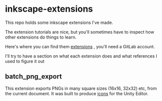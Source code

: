 # inkscape-extensions

This repo holds some inkscape extensions I've made.

The extension tutorials are nice, but you'll sometimes have to inspect how other extensions do things to learn.

Here's where you can find them [extensions](https://gitlab.com/inkscape/extensions/-/tree/master) , you'll need a GitLab account.

I'll try to have a section on what each extension does and what references I used to figure it out

## batch_png_export

This extension exports PNGs in many square sizes (16x16, 32x32) etc, from the current document. It was built to produce [icons](https://www.foundations.unity.com/fundamentals/iconography#Single-Size-Icons) for the Unity Editor.
